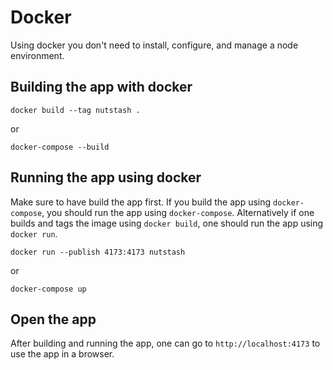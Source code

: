 # Docker

Using docker you don't need to install, configure, and manage a node environment.

## Building the app with docker

```shell
docker build --tag nutstash .
```
or
```shell
docker-compose --build
```

## Running the app using docker
Make sure to have build the app first. If you build the app using `docker-compose`, you should run the app using `docker-compose`. Alternatively if one builds and tags the image using `docker build`, one should run the app using `docker run`.

```shell
docker run --publish 4173:4173 nutstash
```
or
```shell
docker-compose up
```

## Open the app
After building and running the app, one can go to `http://localhost:4173` to use the app in a browser.
